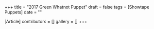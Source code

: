 +++
title = "2017 Green Whatnot Puppet"
draft = false
tags = [Showtape Puppets]
date = ""

[Article]
contributors = []
gallery = []
+++